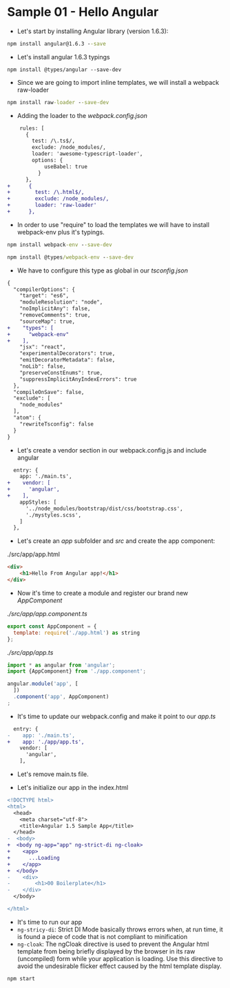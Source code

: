 # Sample 01 - Hello Angular

- Let's start by installing Angular library (version 1.6.3):

```cmd
npm install angular@1.6.3 --save
```

- Let's install angular 1.6.3 typings

```
npm install @types/angular --save-dev
```

- Since we are going to import inline templates, we will install a webpack raw-loader

```cmd
npm install raw-loader --save-dev
```

- Adding the loader to the _webpack.config.json_

```diff
    rules: [
      {
        test: /\.ts$/,
        exclude: /node_modules/,
        loader: 'awesome-typescript-loader',
        options: {
            useBabel: true
          }        
      },
+      { 
+        test: /\.html$/,
+        exclude: /node_modules/,
+        loader: 'raw-loader'
+      },      
```
- In order to use "require" to load the templates we will have to install webpack-env plus it's typings.

```cmd
npm install webpack-env --save-dev
```
```cmd
npm install @types/webpack-env --save-dev
```

- We have to configure this type as global in our _tsconfig.json_

```diff
{
  "compilerOptions": {
    "target": "es6",
    "moduleResolution": "node",
    "noImplicitAny": false,
    "removeComments": true,
    "sourceMap": true,
+    "types": [
+      "webpack-env"
+    ],    
    "jsx": "react",
    "experimentalDecorators": true,
    "emitDecoratorMetadata": false,
    "noLib": false,
    "preserveConstEnums": true,
    "suppressImplicitAnyIndexErrors": true
  },
  "compileOnSave": false,
  "exclude": [
    "node_modules"
  ],  
  "atom": {
    "rewriteTsconfig": false
  }
}
```

- Let's create a vendor section in our webpack.config.js and include angular

```diff
  entry: {
    app: './main.ts',
+    vendor: [
+      'angular',
+    ],    
    appStyles: [
      '../node_modules/bootstrap/dist/css/bootstrap.css',
      './mystyles.scss',       
    ]
  },

```

- Let's create an _app_ subfolder and _src_ and create the app component:

./src/app/app.html

```html
<div>
    <h1>Hello From Angular app!</h1>
</div>
```
- Now it's time to create a module and register our brand new _AppComponent_

_./src/app/app.component.ts_

```javascript
export const AppComponent = {
  template: require('./app.html') as string
};
```

_./src/app/app.ts_

```javascript
import * as angular from 'angular';
import {AppComponent} from './app.component';

angular.module('app', [
  ])
  .component('app', AppComponent)
;
```
- It's time to update our webpack.config and make it point to our _app.ts_

```diff
  entry: {
-    app: './main.ts',
+    app: './app/app.ts',
    vendor: [
      'angular',
    ],
```

- Let's remove main.ts file.

- Let's initialize our app in the index.html

```diff
<!DOCTYPE html>
<html>
  <head>
    <meta charset="utf-8">
    <title>Angular 1.5 Sample App</title>
  </head>
-  <body>
+  <body ng-app="app" ng-strict-di ng-cloak>
+    <app>
+      ...Loading
+    </app>
+  </body>
-    <div>
-        <h1>00 Boilerplate</h1>
-    </div>
  </body>

</html>
```
- It's time to run our app
- `ng-stricy-di`: Strict DI Mode basically throws errors when, at run time, it is found a piece of code that is not compliant to minification
- `ng-cloak`:  The ngCloak directive is used to prevent the Angular html template from being briefly displayed by the browser in its raw (uncompiled) form while your application is loading. Use this directive to avoid the undesirable flicker effect caused by the html template display.

```cmd
npm start
```

